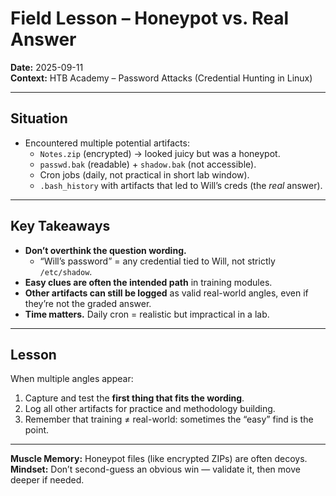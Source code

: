 # Field Lesson – Honeypot vs. Real Answer

**Date:** 2025-09-11  
**Context:** HTB Academy – Password Attacks (Credential Hunting in Linux)  

---

## Situation
- Encountered multiple potential artifacts:
  - `Notes.zip` (encrypted) → looked juicy but was a honeypot.  
  - `passwd.bak` (readable) + `shadow.bak` (not accessible).  
  - Cron jobs (daily, not practical in short lab window).  
  - `.bash_history` with artifacts that led to Will’s creds (the *real* answer).  

---

## Key Takeaways
- **Don’t overthink the question wording.**  
  - “Will’s password” = any credential tied to Will, not strictly `/etc/shadow`.  
- **Easy clues are often the intended path** in training modules.  
- **Other artifacts can still be logged** as valid real-world angles, even if they’re not the graded answer.  
- **Time matters.** Daily cron = realistic but impractical in a lab.  

---

## Lesson
When multiple angles appear:  
1. Capture and test the **first thing that fits the wording**.  
2. Log all other artifacts for practice and methodology building.  
3. Remember that training ≠ real-world: sometimes the “easy” find is the point.  

---

**Muscle Memory:** Honeypot files (like encrypted ZIPs) are often decoys.  
**Mindset:** Don’t second-guess an obvious win — validate it, then move deeper if needed.  